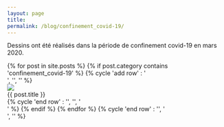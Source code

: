 ```yaml
---
layout: page
title:
permalink: /blog/confinement_covid-19/
---
```

Dessins ont été réalisés dans la période de confinement covid-19 en mars 2020.
<div>
{% for post in site.posts %}
{% if post.category contains 'confinement_covid-19' %}
    {% cycle 'add row' : '<div class="row">', '', '' %}
        <div class="column column-33">
            <div class="preview-panel">
                <a href="{{ post.url | prepend: site.baseurl }}">
                    <img src="{{ post.preview }}">
                </a>
                <div class="post-title">{{ post.title }}</div>
           </div>
        </div>
{% cycle 'end row' : '', '', '</div>' %}
{% endif %}
{% endfor %}
{% cycle 'end row' : '', '</div>', '</div>' %}
</div>

